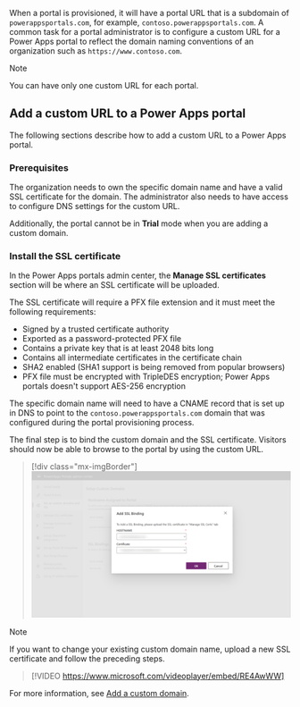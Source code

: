 When a portal is provisioned, it will have a portal URL that is a subdomain of `powerappsportals.com`, for example, `contoso.powerappsportals.com`. A common task for a portal administrator is to configure a custom URL for a Power Apps portal to reflect the domain naming conventions of an organization such as `https://www.contoso.com`.  

> [!NOTE]
> You can have only one custom URL for each portal.

## Add a custom URL to a Power Apps portal

The following sections describe how to add a custom URL to a Power Apps portal.

### Prerequisites

The organization needs to own the specific domain name and have a valid SSL certificate for the domain. The administrator also needs to have access to configure DNS settings for the custom URL.

Additionally, the portal cannot be in **Trial** mode when you are adding a custom domain.

### Install the SSL certificate

In the Power Apps portals admin center, the **Manage SSL certificates** section will be where an SSL certificate will be uploaded.

The SSL certificate will require a PFX file extension and it must meet the following requirements:

- Signed by a trusted certificate authority
- Exported as a password-protected PFX file
- Contains a private key that is at least 2048 bits long
- Contains all intermediate certificates in the certificate chain
- SHA2 enabled (SHA1 support is being removed from popular browsers)
- PFX file must be encrypted with TripleDES encryption; Power Apps portals doesn't support AES-256 encryption

The specific domain name will need to have a CNAME record that is set up in DNS to point to the `contoso.powerappsportals.com` domain that was configured during the portal provisioning process.

The final step is to bind the custom domain and the SSL certificate. Visitors should now be able to browse to the portal by using the custom URL.

> [!div class="mx-imgBorder"]
> [![Screenshot of the Add SSL binding window.](../media/binding.png)](../media/binding.png#lightbox)

> [!NOTE]
> If you want to change your existing custom domain name, upload a new SSL certificate and follow the preceding steps.

> [!VIDEO https://www.microsoft.com/videoplayer/embed/RE4AwWW]

For more information, see [Add a custom domain](https://docs.microsoft.com/powerapps/maker/portals/admin/add-custom-domain/?azure-portal=true).

